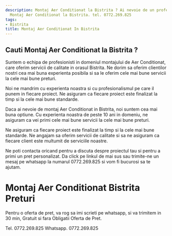 ```yaml
---
description: Montaj Aer Conditionat la Bistrita ? Ai nevoie de un profesionist in
  Montaj Aer Conditionat la Bistrita. tel. 0772.269.825
tags:
- Bistrita
title: Montaj Aer Conditionat In Bistrita
---
```



## Cauti Montaj Aer Conditionat la Bistrita ?


Suntem o echipa de profesionisti in domeniul montajului de Aer Conditionat, care oferim servicii de calitate in orasul Bistrita. Ne dorim sa oferim clientilor nostri cea mai buna experienta posibila si sa le oferim cele mai bune servicii la cele mai bune preturi.

Noi ne mandrim cu experienta noastra si cu profesionalismul pe care il punem in fiecare proiect. Ne asiguram ca fiecare proiect este finalizat la timp si la cele mai bune standarde.

Daca ai nevoie de montaj Aer Conditionat in Bistrita, noi suntem cea mai buna optiune. Cu experienta noastra de peste 10 ani in domeniu, ne asiguram ca vei primi cele mai bune servicii la cele mai bune preturi. 

Ne asiguram ca fiecare proiect este finalizat la timp si la cele mai bune standarde. Ne angajam sa oferim servicii de calitate si sa ne asiguram ca fiecare client este multumit de serviciile noastre.

Ne poti contacta oricand pentru a discuta despre proiectul tau si pentru a primi un pret personalizat. Da click pe linkul de mai sus sau trimite-ne un mesaj pe whatsapp la numarul 0772.269.825 si vom fi bucurosi sa te ajutam.

# Montaj Aer Conditionat Bistrita Preturi
Pentru o oferta de pret, va rog sa imi scrieti pe whatsapp, si va trimitem in 30 min, Gratuit si fara Obligatii Oferta de Pret.

Tel. 0772.269.825
Whatsapp. 0772.269.825